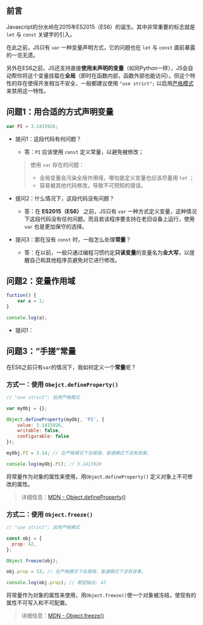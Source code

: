 ## 前言

Javascript的分水岭在2015年ES2015（ES6）的诞生。其中非常重要的标志就是 `let` 与 `const` 关键字的引入。

在此之前，JS只有 `var` 一种变量声明方式，它的问题也在 `let` 与 `const` 面前暴露的一览无遗。

另外在ES6之前，JS还支持直接**使用未声明的变量**（如同Python一样），JS会自动帮你将这个变量挂载在**全局**（即时在函数内部，函数外部也能访问）。但这个特性的存在使得开发相当不安全，一般都建议使用 `"use strict";` 以启用[严格模式](https://developer.mozilla.org/zh-CN/docs/Web/JavaScript/Reference/Strict_mode)来禁用这一特性。

## 问题1：用合适的方式声明变量

```javascript
var PI = 3.1415926;
```

- 提问1：这段代码有何问题？
    - 答：`PI` 应该使用 `const` 定义常量，以避免被修改；

    > 使用 `var` 存在的问题：
    > - 全局变量会污染全局作用域，哪怕是定义变量也应该尽量用 `let` ；
    > - 容易被其他代码修改，导致不可预知的错误。

- 提问2：什么情况下，这段代码没有问题？
    - 答：在 **ES2015（ES6）** 之前，JS只有 `var` 一种方式定义变量，这种情况下这段代码没有任何问题。而且若该程序要支持在老旧设备上运行，使用 `var` 也是更加保守的选择。

- 提问3：那在没有 `const` 时，一般怎么处理**常量**？
    - 答：在以前，一般只通过编程习惯约定**只读变量**的变量名为**全大写**，以提醒自己和其他程序员避免对它进行修改。

## 问题2：变量作用域

```javascript
fuction() {
    var a = 1;
}

console.log(a);
```

- 提问1：

## 问题3：“手搓”常量

在ES6之前只有`var`的情况下，我如何定义一个**常量**呢？

### 方式一：使用 `Obejct.defineProperty()`

```javascript
// "use strict"; 启用严格模式

var myObj = {};

Object.defineProperty(myObj, 'PI', {
    value: 3.1415926,
    writable: false,
    configurable: false
});

myObj.PI = 3.14; // 在严格模式下会报错，普通模式下没有效果。

console.log(myObj.PI); // 3.1415926
```

将常量作为对象的属性来使用，用`Object.defineProperty()` 定义对象上不可修改的属性。

> 详细信息：[MDN - Object.defineProperty()](https://developer.mozilla.org/zh-CN/docs/Web/JavaScript/Reference/Global_Objects/Object/defineProperty)

### 方式二：使用 `Object.freeze()`

```javascript
// "use strict"; 启用严格模式

const obj = {
  prop: 42,
};

Object.freeze(obj);

obj.prop = 33; // 在严格模式下会报错，普通模式下没有效果。

console.log(obj.prop); // 期望输出: 42
```

将常量作为对象的属性来使用，用`Object.freeze()`使一个对象被冻结，使现有的属性不可写入和不可配置。

> 详细信息：[MDN - Object.freeze()](https://developer.mozilla.org/zh-CN/docs/Web/JavaScript/Reference/Global_Objects/Object/freeze)

